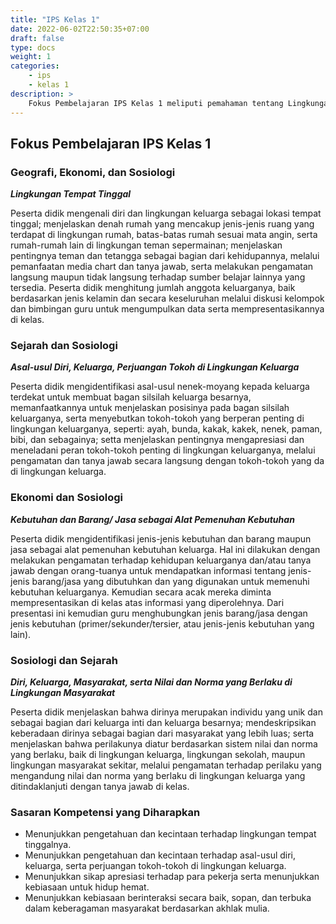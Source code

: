 ```yaml
---
title: "IPS Kelas 1"
date: 2022-06-02T22:50:35+07:00
draft: false
type: docs
weight: 1
categories:
    - ips
    - kelas 1
description: >
    Fokus Pembelajaran IPS Kelas 1 meliputi pemahaman tentang Lingkungan Tempat Tinggal, Asal-usul Diri, Keluarga, Perjuangan Tokoh di Lingkungan Keluarga, Kebutuhan dan Barang / Jasa sebagai Alat Pemenuhan Kebutuhan
---
```

## Fokus Pembelajaran IPS Kelas 1
### Geografi, Ekonomi, dan Sosiologi
***Lingkungan Tempat Tinggal***

Peserta didik mengenali diri dan lingkungan keluarga sebagai lokasi tempat tinggal; menjelaskan denah rumah yang mencakup jenis-jenis ruang yang terdapat di lingkungan rumah, batas-batas rumah sesuai mata angin, serta rumah-rumah lain di lingkungan teman sepermainan; menjelaskan pentingnya teman dan tetangga sebagai bagian dari kehidupannya, melalui pemanfaatan media chart dan tanya jawab, serta melakukan pengamatan langsung maupun tidak langsung terhadap sumber belajar lainnya yang tersedia. Peserta didik menghitung jumlah anggota keluarganya, baik berdasarkan jenis kelamin dan secara keseluruhan melalui diskusi kelompok dan bimbingan guru untuk mengumpulkan data serta mempresentasikannya di kelas.

### Sejarah dan Sosiologi
***Asal-usul Diri, Keluarga, Perjuangan Tokoh di Lingkungan Keluarga***

Peserta didik mengidentifikasi asal-usul nenek-moyang kepada keluarga terdekat untuk membuat bagan silsilah keluarga besarnya, memanfaatkannya untuk menjelaskan posisinya pada bagan silsilah keluarganya, serta menyebutkan tokoh-tokoh yang berperan penting di lingkungan keluarganya, seperti: ayah, bunda, kakak, kakek, nenek, paman, bibi, dan sebagainya; setta menjelaskan pentingnya mengapresiasi dan meneladani peran tokoh-tokoh penting di lingkungan keluarganya, melalui pengamatan dan tanya jawab secara langsung dengan tokoh-tokoh yang da di lingkungan keluarga.

### Ekonomi dan Sosiologi
***Kebutuhan dan Barang/ Jasa sebagai Alat Pemenuhan Kebutuhan***

Peserta didik mengidentifikasi jenis-jenis kebutuhan dan barang maupun jasa sebagai alat pemenuhan kebutuhan keluarga. Hal ini dilakukan dengan melakukan pengamatan terhadap kehidupan keluarganya dan/atau tanya jawab dengan orang-tuanya untuk mendapatkan informasi tentang jenis-jenis barang/jasa yang dibutuhkan dan yang digunakan untuk memenuhi kebutuhan keluarganya. Kemudian secara acak mereka diminta mempresentasikan di kelas atas informasi yang diperolehnya. Dari presentasi ini kemudian guru menghubungkan jenis barang/jasa dengan jenis kebutuhan (primer/sekunder/tersier, atau jenis-jenis kebutuhan yang lain).

### Sosiologi dan Sejarah
***Diri, Keluarga, Masyarakat, serta Nilai dan Norma yang Berlaku di Lingkungan Masyarakat***

Peserta didik menjelaskan bahwa dirinya merupakan individu yang unik dan sebagai bagian dari keluarga inti dan keluarga besarnya; mendeskripsikan keberadaan dirinya sebagai bagian dari masyarakat yang lebih luas; serta menjelaskan bahwa perilakunya diatur berdasarkan sistem nilai dan norma yang berlaku, baik di lingkungan keluarga, lingkungan sekolah, maupun lingkungan masyarakat sekitar, melalui pengamatan terhadap perilaku yang mengandung nilai dan norma yang berlaku di lingkungan keluarga yang ditindaklanjuti dengan tanya jawab di kelas.

### Sasaran Kompetensi yang Diharapkan
- Menunjukkan pengetahuan dan kecintaan terhadap lingkungan tempat tinggalnya.
- Menunjukkan pengetahuan dan kecintaan terhadap asal-usul diri, keluarga, serta perjuangan tokoh-tokoh di lingkungan keluarga.
- Menunjukkan sikap apresiasi terhadap para pekerja serta menunjukkan kebiasaan untuk hidup hemat.
- Menunjukkan kebiasaan berinteraksi secara baik, sopan, dan terbuka dalam keberagaman masyarakat berdasarkan akhlak mulia.

